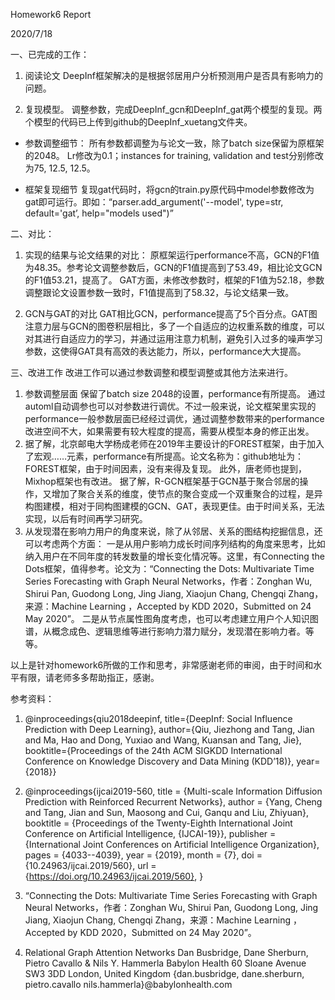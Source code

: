 Homework6 Report

2020/7/18

一、已完成的工作：
1. 阅读论文
   DeepInf框架解决的是根据邻居用户分析预测用户是否具有影响力的问题。

2. 复现模型。
   调整参数，完成DeepInf_gcn和DeepInf_gat两个模型的复现。两个模型的代码已上传到github的DeepInf_xuetang文件夹。
* 参数调整细节：
所有参数都调整为与论文一致，除了batch size保留为原框架的2048。
Lr修改为0.1；instances for training, validation and test分别修改为75, 12.5, 12.5。

* 框架复现细节
复现gat代码时，将gcn的train.py原代码中model参数修改为gat即可运行。即如：“parser.add_argument('--model', type=str, default='gat’, help="models used")”
   

二、对比：
1. 实现的结果与论文结果的对比：
   原框架运行performance不高，GCN的F1值为48.35。参考论文调整参数后，GCN的F1值提高到了53.49，相比论文GCN的F1值53.21，提高了。
   GAT方面，未修改参数时，框架的F1值为52.18，参数调整跟论文设置参数一致时，F1值提高到了58.32，与论文结果一致。

2. GCN与GAT的对比
    GAT相比GCN，performance提高了5个百分点。GAT图注意力层与GCN的图卷积层相比，多了一个自适应的边权重系数的维度，可以对其进行自适应力的学习，并通过运用注意力机制，避免引入过多的噪声学习参数，这使得GAT具有高效的表达能力，所以，performance大大提高。

三、改进工作
改进工作可以通过参数调整和模型调整或其他方法来进行。
1. 参数调整层面
保留了batch size 2048的设置，performance有所提高。
通过automl自动调参也可以对参数进行调优。不过一般来说，论文框架里实现的performance一般参数层面已经经过调优，通过调整参数带来的performance改进空间不大，如果需要有较大程度的提高，需要从模型本身的修正出发。
2. 据了解，北京邮电大学杨成老师在2019年主要设计的FOREST框架，由于加入了宏观……元素，performance有所提高。论文名称为：github地址为：FOREST框架，由于时间因素，没有来得及复现。
此外，唐老师也提到，Mixhop框架也有改进。
据了解，R-GCN框架基于GCN基于聚合邻居的操作，又增加了聚合关系的维度，使节点的聚合变成一个双重聚合的过程，是异构图建模，相对于同构图建模的GCN、GAT，表现更佳。由于时间关系，无法实现，以后有时间再学习研究。
3. 从发现潜在影响力用户的角度来说，除了从邻居、关系的图结构挖掘信息，还可以考虑两个方面：
一是从用户影响力成长时间序列结构的角度来思考，比如纳入用户在不同年度的转发数量的增长变化情况等。这里，有Connecting the Dots框架，值得参考。论文为：“Connecting the Dots: Multivariate Time Series Forecasting with Graph Neural Networks，作者：Zonghan Wu, Shirui Pan, Guodong Long, Jing Jiang, Xiaojun Chang, Chengqi Zhang，来源：Machine Learning     ，Accepted by KDD 2020，Submitted on 24 May 2020”。
二是从节点属性图角度考虑，也可以考虑建立用户个人知识图谱，从概念成色、逻辑思维等进行影响力潜力赋分，发现潜在影响力者。等等。

以上是针对homework6所做的工作和思考，非常感谢老师的审阅，由于时间和水平有限，请老师多多帮助指正，感谢。


参考资料：
1. @inproceedings{qiu2018deepinf, title={DeepInf: Social Influence Prediction with Deep Learning}, author={Qiu, Jiezhong and Tang, Jian and Ma, Hao and Dong, Yuxiao and Wang, Kuansan and Tang, Jie},
  booktitle={Proceedings of the 24th ACM SIGKDD International Conference on Knowledge Discovery and Data Mining (KDD’18)}, year={2018}}

2. @inproceedings{ijcai2019-560,
  title     = {Multi-scale Information Diffusion Prediction with Reinforced Recurrent Networks},
  author    = {Yang, Cheng and Tang, Jian and Sun, Maosong and Cui, Ganqu and Liu, Zhiyuan},
  booktitle = {Proceedings of the Twenty-Eighth International Joint Conference on
               Artificial Intelligence, {IJCAI-19}},
  publisher = {International Joint Conferences on Artificial Intelligence Organization},             
  pages     = {4033--4039},
  year      = {2019},
  month     = {7},
  doi       = {10.24963/ijcai.2019/560},
  url       = {https://doi.org/10.24963/ijcai.2019/560},
}



3. “Connecting the Dots: Multivariate Time Series Forecasting with Graph Neural Networks，作者：Zonghan Wu, Shirui Pan, Guodong Long, Jing Jiang, Xiaojun Chang, Chengqi Zhang，来源：Machine Learning     ，Accepted by KDD 2020，Submitted on 24 May 2020”。

4. Relational Graph Attention Networks Dan Busbridge, Dane Sherburn, Pietro Cavallo & Nils Y. Hammerla Babylon Health 60 Sloane Avenue SW3 3DD London, United Kingdom {dan.busbridge, dane.sherburn, pietro.cavallo nils.hammerla}@babylonhealth.com
